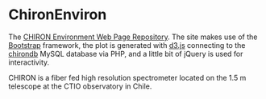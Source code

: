# ChironEnviron
The [CHIRON Environment Web Page Repository](http://chiron.astro.yale.edu/environment). 
The site makes use of the [Bootstrap](http://getbootstrap.com) framework, 
the plot is generated with [d3.js](http://d3js.org) connecting to the 
[chirondb](https://github.com/mattgiguere/chirondb) MySQL database via PHP, 
and a little bit of jQuery is used for interactivity. 

CHIRON is a fiber fed high resolution spectrometer located
on the 1.5 m telescope at the CTIO observatory in Chile.

